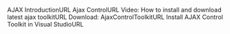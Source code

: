 AJAX IntroductionURL
Ajax ControlURL
Video: How to install and download latest ajax toolkitURL
Download: AjaxControlToolkitURL
Install AJAX Control Toolkit in Visual StudioURL
